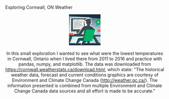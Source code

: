 Exploring Cornwall, ON Weather

<center><img src='image/img.png' width='100'/><center/>

In this small exploration I wanted to see what were the lowest temperatures in Cornwall, Ontario when I lived there from 2011 to 2016 and practice with pandas, numpy, and matplotlib. The data was downloaded from https://cornwall.weatherstats.ca/download.html, which state: "The historical weather data, forecast and current conditions graphics are courtesy of Environment and Climate Change Canada (http://weather.gc.ca/). The information presented is combined from multiple Environment and Climate Change Canada data sources and all effort is made to be accurate."
